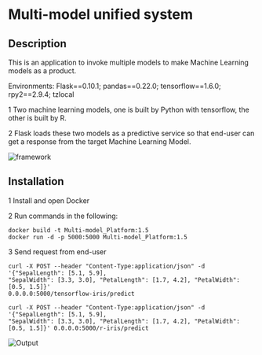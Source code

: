 # Multi-model unified system

## Description

This is an application to invoke multiple models to make Machine Learning models as a product. 

Environments: 
  Flask==0.10.1;
  pandas==0.22.0;
  tensorflow==1.6.0;
  rpy2==2.9.4;
  tzlocal

1 Two machine learning models, one is built by Python with tensorflow, the other is built by R.

2 Flask loads these two models as a predictive service so that end-user can get a response from the target Machine Learning Model.

![framework](https://github.com/XinxinTang/ML-Server-in-Docker-/blob/master/pics/Screen%20Shot%202018-11-24%20at%206.35.59%20PM.png)

## Installation

1 Install and open Docker

2 Run commands in the following:
```
docker build -t Multi-model_Platform:1.5
docker run -d -p 5000:5000 Multi-model_Platform:1.5
```

3 Send request from end-user

```
curl -X POST --header "Content-Type:application/json" -d '{"SepalLength": [5.1, 5.9],
"SepalWidth": [3.3, 3.0], "PetalLength": [1.7, 4.2], "PetalWidth": [0.5, 1.5]}'
0.0.0.0:5000/tensorflow-iris/predict

curl -X POST --header "Content-Type:application/json" -d '{"SepalLength": [5.1, 5.9],
"SepalWidth": [3.3, 3.0], "PetalLength": [1.7, 4.2], "PetalWidth": [0.5, 1.5]}' 0.0.0.0:5000/r-iris/predict
```
![Output](https://github.com/XinxinTang/ML-Server-in-Docker-/blob/master/pics/Screen%20Shot%202018-11-24%20at%206.37.33%20PM.png)
